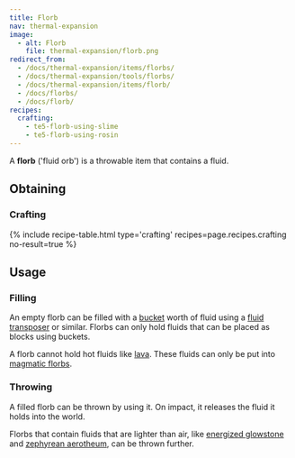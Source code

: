 ```yaml
---
title: Florb
nav: thermal-expansion
image:
  - alt: Florb
    file: thermal-expansion/florb.png
redirect_from:
  - /docs/thermal-expansion/items/florbs/
  - /docs/thermal-expansion/tools/florbs/
  - /docs/thermal-expansion/items/florb/
  - /docs/florbs/
  - /docs/florb/
recipes:
  crafting:
    - te5-florb-using-slime
    - te5-florb-using-rosin
---
```


A **florb** ('fluid orb') is a throwable item that contains a fluid.


Obtaining
---------

### Crafting
{% include recipe-table.html type='crafting' recipes=page.recipes.crafting no-result=true %}


Usage
-----

### Filling
An empty florb can be filled with a
[bucket](https://minecraft.gamepedia.com/Bucket) worth of fluid using a [fluid
transposer](/docs/thermal-expansion/fluid-transposer/) or similar. Florbs can only hold fluids
that can be placed as blocks using buckets.

A florb cannot hold hot fluids like
[lava](https://minecraft.gamepedia.com/Lava). These fluids can only be put into
[magmatic florbs](/docs/thermal-expansion/magmatic-florb/).

### Throwing
A filled florb can be thrown by using it. On impact, it releases the fluid it
holds into the world.

Florbs that contain fluids that are lighter than air, like [energized
glowstone](/docs/thermal-foundation/energized-glowstone/) and [zephyrean
aerotheum](/docs/thermal-foundation/zephyrean-aerotheum/), can be thrown further.
